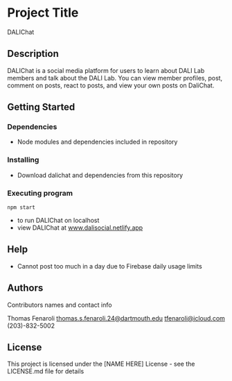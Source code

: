 # Project Title

DALIChat

## Description

DALIChat is a social media platform for users to learn about DALI Lab members and talk about the DALI Lab. You can view member profiles, post, comment on posts, react to posts, and view your own posts on DaliChat.

## Getting Started

### Dependencies

* Node modules and dependencies included in repository

### Installing

* Download dalichat and dependencies from this repository

### Executing program

```
npm start
```
* to run DALIChat on localhost
* view DALIChat at www.dalisocial.netlify.app

## Help

* Cannot post too much in a day due to Firebase daily usage limits

## Authors

Contributors names and contact info

Thomas Fenaroli
thomas.s.fenaroli.24@dartmouth.edu
tfenaroli@icloud.com
(203)-832-5002

## License

This project is licensed under the [NAME HERE] License - see the LICENSE.md file for details

